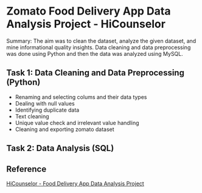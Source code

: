 # Zomato Food Delivery App Data Analysis Project - HiCounselor
Summary: The aim was to clean the dataset, analyze the given dataset, and mine informational quality insights. Data cleaning and data preprocessing was done using Python and then the data was analyzed using MySQL.
## Task 1: Data Cleaning and Data Preprocessing (Python)
- Renaming and selecting colums and their data types
- Dealing with null values
- Identifying duplicate data
- Text cleaning
- Unique value check and irrelevant value handling
- Cleaning and exporting zomato dataset

## Task 2: Data Analysis (SQL)

## Reference
[HiCounselor - Food Delivery App Data Analysis Project](https://hicounselor.com/projects/food-delivery-app-data-analysis)
